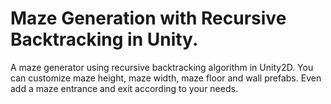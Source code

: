 # Maze Generation with Recursive Backtracking in Unity.

A maze generator using recursive backtracking algorithm in Unity2D.
You can customize maze height, maze width, maze floor and wall prefabs. Even add a maze entrance and exit according to your needs.
